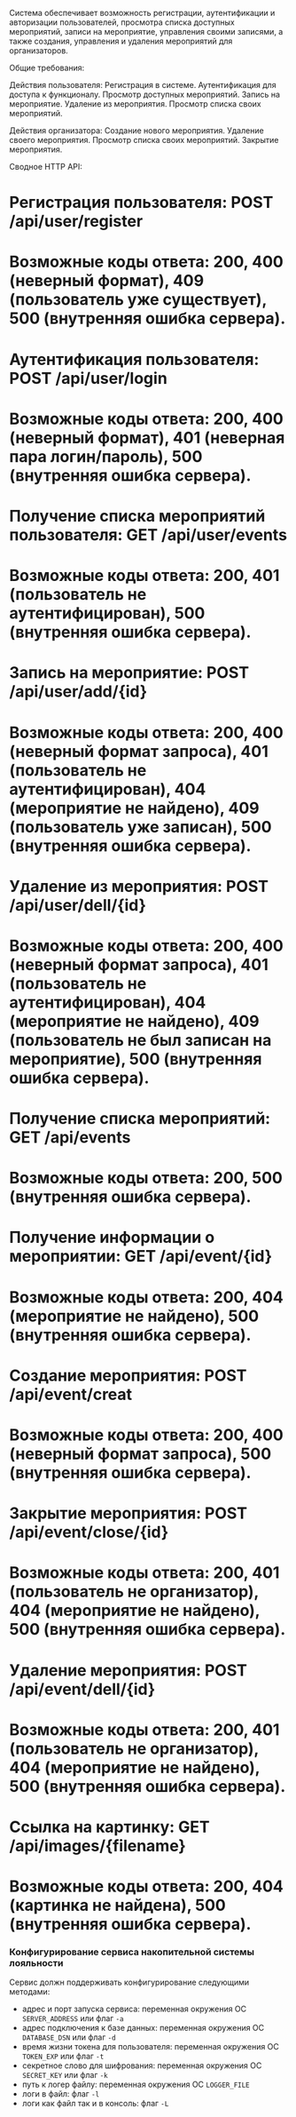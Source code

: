 Система обеспечивает возможность регистрации, аутентификации и авторизации пользователей, просмотра списка доступных мероприятий, записи на мероприятие, управления своими записями, а также создания, управления и удаления мероприятий для организаторов.

Общие требования:

Действия пользователя:
Регистрация в системе.
Аутентификация для доступа к функционалу.
Просмотр доступных мероприятий.
Запись на мероприятие.
Удаление из мероприятия.
Просмотр списка своих мероприятий.

Действия организатора:
Создание нового мероприятия.
Удаление своего мероприятия.
Просмотр списка своих мероприятий.
Закрытие мероприятия.

Сводное HTTP API:

# Регистрация пользователя: POST /api/user/register
# Возможные коды ответа: 200, 400 (неверный формат), 409 (пользователь уже существует), 500 (внутренняя ошибка сервера).

# Аутентификация пользователя: POST /api/user/login
# Возможные коды ответа: 200, 400 (неверный формат), 401 (неверная пара логин/пароль), 500 (внутренняя ошибка сервера).

# Получение списка мероприятий пользователя: GET /api/user/events
# Возможные коды ответа: 200, 401 (пользователь не аутентифицирован), 500 (внутренняя ошибка сервера).

# Запись на мероприятие: POST /api/user/add/{id}
# Возможные коды ответа: 200, 400 (неверный формат запроса), 401 (пользователь не аутентифицирован), 404 (мероприятие не найдено), 409 (пользователь уже записан), 500 (внутренняя ошибка сервера).

# Удаление из мероприятия: POST /api/user/dell/{id}
# Возможные коды ответа: 200, 400 (неверный формат запроса), 401 (пользователь не аутентифицирован), 404 (мероприятие не найдено), 409 (пользователь не был записан на мероприятие), 500 (внутренняя ошибка сервера).

# Получение списка мероприятий: GET /api/events
# Возможные коды ответа: 200, 500 (внутренняя ошибка сервера).

# Получение информации о мероприятии: GET /api/event/{id}
# Возможные коды ответа: 200, 404 (мероприятие не найдено), 500 (внутренняя ошибка сервера).

# Создание мероприятия: POST /api/event/creat
# Возможные коды ответа: 200, 400 (неверный формат запроса), 500 (внутренняя ошибка сервера).

# Закрытие мероприятия: POST /api/event/close/{id}
# Возможные коды ответа: 200, 401 (пользователь не организатор), 404 (мероприятие не найдено), 500 (внутренняя ошибка сервера).

# Удаление мероприятия: POST /api/event/dell/{id}
# Возможные коды ответа: 200, 401 (пользователь не организатор), 404 (мероприятие не найдено), 500 (внутренняя ошибка сервера).

# Ссылка на картинку: GET /api/images/{filename}
# Возможные коды ответа: 200, 404 (картинка не найдена), 500 (внутренняя ошибка сервера).

### Конфигурирование сервиса накопительной системы лояльности

Сервис должн поддерживать конфигурирование следующими методами:

- адрес и порт запуска сервиса: переменная окружения ОС `SERVER_ADDRESS` или флаг `-a`
- адрес подключения к базе данных: переменная окружения ОС `DATABASE_DSN` или флаг `-d`
- время жизни токена для пользователя: переменная окружения ОС `TOKEN_EXP` или флаг `-t`
- секретное слово для шифрования: переменная окружения ОС `SECRET_KEY` или флаг `-k`
- путь к логер файлу: переменная окружения ОС `LOGGER_FILE`
- логи в файл: флаг `-l`
- логи как файл так и в консоль: флаг `-L`
